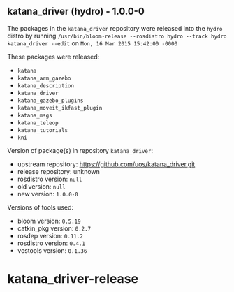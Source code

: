 ## katana_driver (hydro) - 1.0.0-0

The packages in the `katana_driver` repository were released into the `hydro` distro by running `/usr/bin/bloom-release --rosdistro hydro --track hydro katana_driver --edit` on `Mon, 16 Mar 2015 15:42:00 -0000`

These packages were released:
- `katana`
- `katana_arm_gazebo`
- `katana_description`
- `katana_driver`
- `katana_gazebo_plugins`
- `katana_moveit_ikfast_plugin`
- `katana_msgs`
- `katana_teleop`
- `katana_tutorials`
- `kni`

Version of package(s) in repository `katana_driver`:
- upstream repository: https://github.com/uos/katana_driver.git
- release repository: unknown
- rosdistro version: `null`
- old version: `null`
- new version: `1.0.0-0`

Versions of tools used:
- bloom version: `0.5.19`
- catkin_pkg version: `0.2.7`
- rosdep version: `0.11.2`
- rosdistro version: `0.4.1`
- vcstools version: `0.1.36`


# katana_driver-release
